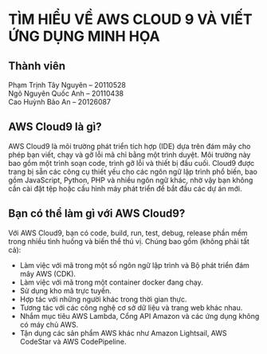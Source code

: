 <h1> TÌM HIỂU VỀ AWS CLOUD 9 VÀ VIẾT ỨNG DỤNG MINH HỌA</h1>

<h2>Thành viên</h2>

Phạm Trịnh Tây Nguyên – 20110528 <br/>
Ngô Nguyên Quốc Anh – 20110438 <br/>
Cao Huỳnh Bảo An – 20126087 <br/>

<h2>AWS Cloud9 là gì?</h2>

<p>AWS Cloud9 là môi trường phát triển tích hợp (IDE) dựa trên đám mây cho phép bạn viết, chạy và gỡ lỗi mã chỉ bằng một trình duyệt. Môi trường này bao gồm một trình soạn code, trình gỡ lỗi và thiết bị đầu cuối. Cloud9 được trang bị sẵn các công cụ thiết yếu cho các ngôn ngữ lập trình phổ biến, bao gồm JavaScript, Python, PHP và nhiều ngôn ngữ khác, nhờ vậy bạn không cần cài đặt tệp hoặc cấu hình máy phát triển để bắt đầu các dự án mới.</p>

<h2>Bạn có thể làm gì với AWS Cloud9?</h2>

<p>Với AWS Cloud9, bạn có code, build, run, test, debug, release phần mềm trong nhiều tình huống và biến thể thú vị. Chúng bao gồm (không phải tất cả):</p>

<ul>
<li>Làm việc với mã trong một số ngôn ngữ lập trình và Bộ phát triển đám mây AWS (CDK).</li>
<li>Làm việc với mã trong một container docker đang chạy.</li>
<li>Sử dụng kho mã trực tuyến.</li>
<li>Hợp tác với những người khác trong thời gian thực.</li>
<li>Tương tác với các công nghệ cơ sở dữ liệu và trang web khác nhau.</li>
<li>Nhắm mục tiêu AWS Lambda, Cổng API Amazon và các ứng dụng không có máy chủ AWS.</li>
<li>Tận dụng các sản phẩm AWS khác như Amazon Lightsail, AWS CodeStar và AWS CodePipeline.</li>
</ul>
